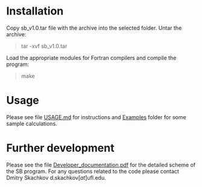 
# Installation

Copy sb_v1.0.tar file with the archive into the selected folder. Untar the archive:

> tar -xvf sb_v1.0.tar

Load the appropriate modules for Fortran compilers and compile the program:

> make

# Usage

Please see file [USAGE.md](USAGE.md) for instructions and [Examples](../Examples) folder for some sample calculations.

# Further development

Please see the file [Developer_documentation.pdf](https://github.com/Dmitry-Skachkov/SB/blob/main/Docs/Devepoler_documentation.pdf) for the detailed scheme of the SB program. For any questions related to the code please contact Dmitry Skachkov d.skachkov[_at_]ufl.edu. 
